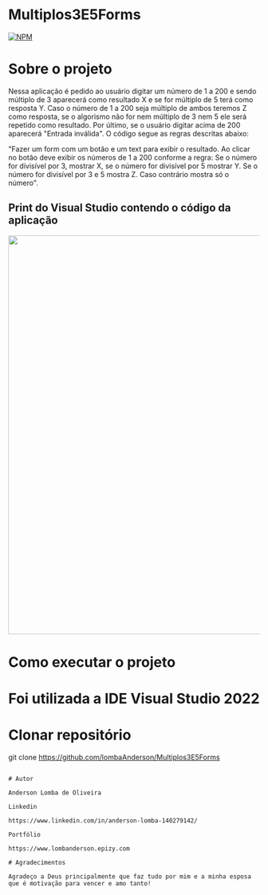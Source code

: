 # Multiplos3E5Forms

[![NPM](https://img.shields.io/npm/l/react)](https://github.com/LombaAnderson/Multiplos3E5Forms/blob/main/LICENSE)


# Sobre o projeto
Nessa aplicação é pedido ao usuário digitar um número de 1 a 200 e sendo múltiplo de 3 aparecerá como resultado X e se for múltiplo de 5 terá como resposta Y.
Caso o número de 1 a 200 seja múltiplo de ambos teremos Z como resposta, se o algorismo não for nem múltiplo de 3 nem 5 ele será repetido como resultado. Por último, 
se o usuário digitar acima de 200 aparecerá "Entrada inválida". O código segue as regras descritas abaixo:

"Fazer um form com um botão e um text para exibir o resultado. Ao clicar no botão deve exibir os números de 1 a 200 conforme a regra:
Se o número for divisível por 3, mostrar X, se o número for divisível por 5 mostrar Y. Se o número for divisível por 3 e 5 mostra Z. Caso contrário mostra só o número".



## Print do Visual Studio contendo o código da aplicação
<div align="center">
<img src="https://user-images.githubusercontent.com/60937513/187707851-1467eac7-b10c-4e0c-987e-2221cfc845ae.png" width="800" />
</div>


# Como executar o projeto

# Foi utilizada a IDE Visual Studio 2022

# Clonar repositório
git clone https://github.com/lombaAnderson/Multiplos3E5Forms

```

# Autor

Anderson Lomba de Oliveira

Linkedin

https://www.linkedin.com/in/anderson-lomba-140279142/

Portfólio

https://www.lombanderson.epizy.com

# Agradecimentos

Agradeço a Deus principalmente que faz tudo por mim e a minha esposa que é motivação para vencer e amo tanto!
